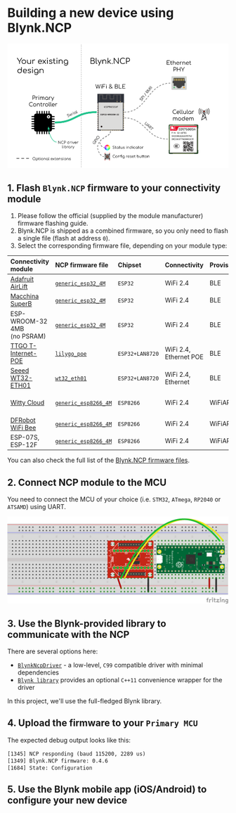 # Building a new device using Blynk.NCP

![Blynk.NCP connection](./Images/BlynkNCP.png)

## 1. Flash `Blynk.NCP` firmware to your connectivity module

1. Please follow the official (supplied by the module manufacturer) firmware flashing guide.
2. Blynk.NCP is shipped as a combined firmware, so you only need to flash a single file (flash at address `0`).
3. Select the corresponding firmware file, depending on your module type:

Connectivity module              | NCP firmware file           | Chipset         | Connectivity | Provisioning | Interaction
:--                              | :---                        | :---            | ---          | ---          | ---
[Adafruit AirLift][20]           | [`generic_esp32_4M`][101]   | `ESP32`         | WiFi 2.4     | BLE          | RGB LED
[Macchina SuperB][21]            | [`generic_esp32_4M`][101]   | `ESP32`         | WiFi 2.4     | BLE          | Green LED
ESP-WROOM-32 4MB<br>(no PSRAM)   | [`generic_esp32_4M`][101]   | `ESP32`         | WiFi 2.4     | BLE          |
[TTGO T-Internet-POE][22]        | [`lilygo_poe`][102]         | `ESP32+LAN8720` | WiFi 2.4, Ethernet POE | BLE    |
[Seeed WT32-ETH01][23]           | [`wt32_eth01`][103]         | `ESP32+LAN8720` | WiFi 2.4, Ethernet     | BLE    |
[Witty Cloud][24]                | [`generic_esp8266_4M`][100] | `ESP8266`       | WiFi 2.4     | WiFiAP       | RGB LED, User Button
[DFRobot WiFi Bee][25]           | [`generic_esp8266_4M`][100] | `ESP8266`       | WiFi 2.4     | WiFiAP       | User Button
ESP-07S, ESP-12F                 | [`generic_esp8266_4M`][100] | `ESP8266`       | WiFi 2.4     | WiFiAP       |


You can also check the full list of the [Blynk.NCP firmware files](https://github.com/blynkkk/BlynkNcpDriver/releases/latest).

## 2. Connect NCP module to the MCU

You need to connect the MCU of your choice (i.e. `STM32`, `ATmega`, `RP2040` or `ATSAMD`) using UART.

![Blynk.NCP breadboard](./Images/PiPico-XBee-BlynkNCP.png)

## 3. Use the Blynk-provided library to communicate with the NCP

There are several options here:
- [`BlynkNcpDriver`](https://github.com/blynkkk/BlynkNcpDriver) - a low-level, `C99` compatible driver with minimal dependencies
- [`Blynk library`](https://github.com/blynkkk/blynk-library) provides an optional `C++11` convenience wrapper for the driver

In this project, we'll use the full-fledged Blynk library.

## 4. Upload the firmware to your `Primary MCU`

The expected debug output looks like this:
```log
[1345] NCP responding (baud 115200, 2289 us)
[1349] Blynk.NCP firmware: 0.4.6
[1684] State: Configuration
```

## 5. Use the **Blynk mobile app** (iOS/Android) to configure your new device



[20]: https://www.adafruit.com/product/4201
[21]: https://www.macchina.cc/catalog/m2-accessories/superb
[22]: https://www.lilygo.cc/products/t-internet-poe
[23]: https://www.seeedstudio.com/Ethernet-module-based-on-ESP32-series-WT32-ETH01-p-4736.html
[24]: https://protosupplies.com/product/esp8266-witty-cloud-esp-12f-wifi-module/
[25]: https://www.dfrobot.com/product-1279.html

[100]: https://github.com/blynkkk/BlynkNcpDriver/releases/latest/download/BlynkNCP_generic_esp8266_4M.flash.bin
[101]: https://github.com/blynkkk/BlynkNcpDriver/releases/latest/download/BlynkNCP_generic_esp32_4M.flash.bin
[102]: https://github.com/blynkkk/BlynkNcpDriver/releases/latest/download/BlynkNCP_lilygo_poe.flash.bin
[103]: https://github.com/blynkkk/BlynkNcpDriver/releases/latest/download/BlynkNCP_wt32_eth01.flash.bin
